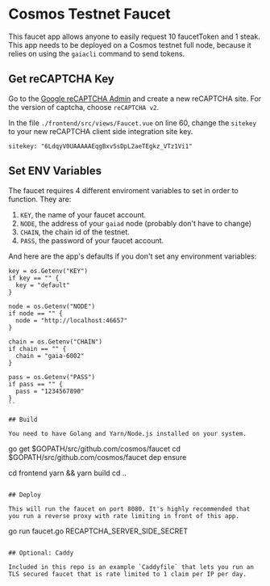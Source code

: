 # Cosmos Testnet Faucet

This faucet app allows anyone to easily request 10 faucetToken and 1 steak. This app needs to be deployed on a Cosmos testnet full node, because it relies on using the `gaiacli` command to send tokens.

## Get reCAPTCHA Key

Go to the [Google reCAPTCHA Admin](https://www.google.com/recaptcha/admin) and create a new reCAPTCHA site. For the version of captcha, choose `reCAPTCHA v2`.

In the file `./frontend/src/views/Faucet.vue` on line 60, change the `sitekey` to your new reCAPTCHA client side integration site key.

```
sitekey: "6LdqyV0UAAAAAEqgBxvSsDpL2aeTEgkz_VTz1Vi1"
```

## Set ENV Variables

The faucet requires 4 different enviroment variables to set in order to function. They are: 

1. `KEY`, the name of your faucet account.
2. `NODE`, the address of your `gaiad` node (probably don't have to change)
3. `CHAIN`, the chain id of the testnet.
4. `PASS`, the password of your faucet account.

And here are the app's defaults if you don't set any environment variables:

```
key = os.Getenv("KEY")
if key == "" {
  key = "default"
}

node = os.Getenv("NODE")
if node == "" {
  node = "http://localhost:46657"
}

chain = os.Getenv("CHAIN")
if chain == "" {
  chain = "gaia-6002"
}

pass = os.Getenv("PASS")
if pass == "" {
  pass = "1234567890"
}
``

## Build

You need to have Golang and Yarn/Node.js installed on your system.

```
go get $GOPATH/src/github.com/cosmos/faucet
cd $GOPATH/src/github.com/cosmos/faucet
dep ensure

cd frontend
yarn && yarn build
cd ..
```

## Deploy

This will run the faucet on port 8080. It's highly recommended that you run a reverse proxy with rate limiting in front of this app.

```
go run faucet.go RECAPTCHA_SERVER_SIDE_SECRET
```

## Optional: Caddy

Included in this repo is an example `Caddyfile` that lets you run an TLS secured faucet that is rate limited to 1 claim per IP per day.
